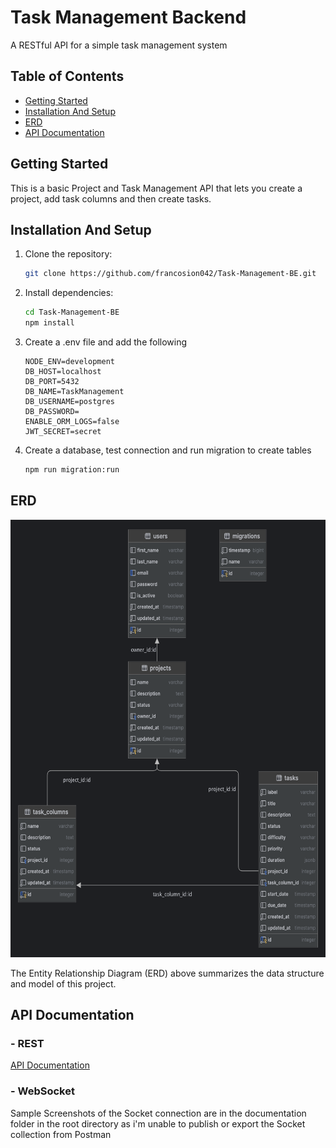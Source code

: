 # Task Management Backend

A RESTful API for a simple task management system

## Table of Contents

- [Getting Started](#getting-started)
- [Installation And Setup](#installation-and-setup)
- [ERD](#erd)
- [API Documentation](#api-documentation)

## Getting Started

This is a basic Project and Task Management API that lets you create a project, add task columns and then create tasks.

## Installation And Setup

1. Clone the repository:

   ```bash
   git clone https://github.com/francosion042/Task-Management-BE.git
   ```

2. Install dependencies:

   ```bash
   cd Task-Management-BE
   npm install
   ```

3. Create a .env file and add the following

    ```.env
    NODE_ENV=development
    DB_HOST=localhost
    DB_PORT=5432
    DB_NAME=TaskManagement
    DB_USERNAME=postgres
    DB_PASSWORD=
    ENABLE_ORM_LOGS=false
    JWT_SECRET=secret
    ```

4. Create a database, test connection and run migration to create tables

    ```bash
    npm run migration:run
    ```

## ERD

<p align="center">
  <img src="documentation/task-management-erd.png" width="800" height="700" alt="ERD" />
</p>

The Entity Relationship Diagram (ERD) above summarizes the data structure and model of this project.

## API Documentation

### - REST

[API Documentation](https://documenter.getpostman.com/view/7759986/2sA3JT1d9S)

### - WebSocket

Sample Screenshots of the Socket connection are in the documentation folder in the root directory
as i'm unable to publish or export the Socket collection from Postman
